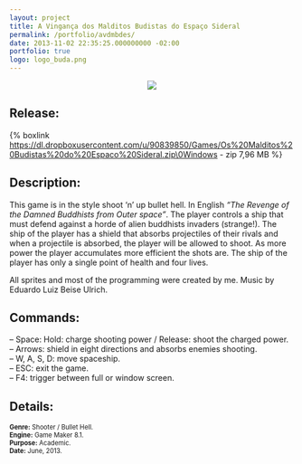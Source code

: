 ```yaml
---
layout: project
title: A Vingança dos Malditos Budistas do Espaço Sideral
permalink: /portfolio/avdmbdes/
date: 2013-11-02 22:35:25.000000000 -02:00
portfolio: true
logo: logo_buda.png
---
```


<p style="text-align:center">
<img src="{{site.baseurl}}/img/portfolio/screen_buda.png" />
</p>

 <span/>

## Release:

{% boxlink https://dl.dropboxusercontent.com/u/90839850/Games/Os%20Malditos%20Budistas%20do%20Espaco%20Sideral.zip\0Windows - zip 7,96 MB %}

## Description:

This game is in the style shoot ‘n’ up bullet hell. In English _“The Revenge of the Damned Buddhists from Outer space”_.
The player controls a ship that must defend against a horde of alien buddhists invaders (strange!). The ship of the player has a shield that absorbs projectiles of their rivals and when a projectile is absorbed, the player will be allowed to shoot.  As more power the player accumulates more efficient the shots are. The ship of the player has only a single point of health and four lives.

All sprites and most of the programming were created by me. Music by Eduardo Luiz Beise Ulrich.

## Commands:

– Space: Hold: charge shooting power / Release: shoot the charged power.<br>
– Arrows: shield in eight directions and absorbs enemies shooting.<br>
– W, A, S, D: move spaceship.<br>
– ESC: exit the game.<br>
– F4: trigger between full or window screen.<br>

## Details:
<p style="font-size:0.8em">
<strong>Genre:</strong> Shooter / Bullet Hell.<br>
<strong>Engine:</strong> Game Maker 8.1.<br>
<strong>Purpose:</strong> Academic.<br>
<strong>Date:</strong> June, 2013.<br>
</p>
